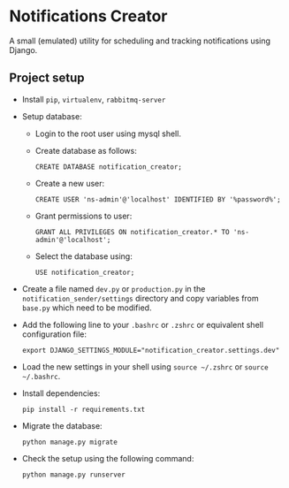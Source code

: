 Notifications Creator
====================

A small (emulated) utility for scheduling and tracking notifications using Django.

Project setup
-------------

- Install `pip`, `virtualenv`, `rabbitmq-server`

- Setup database:

    - Login to the root user using mysql shell.
    - Create database as follows:

        `CREATE DATABASE notification_creator;`

    - Create a new user:

        `CREATE USER 'ns-admin'@'localhost' IDENTIFIED BY '%password%';`

    - Grant permissions to user:

        `GRANT ALL PRIVILEGES ON notification_creator.* TO 'ns-admin'@'localhost';`

    - Select the database using:

        `USE notification_creator;`

- Create a file named `dev.py` or `production.py` in the `notification_sender/settings` directory and copy variables from `base.py` which need to be modified.

- Add the following line to your `.bashrc` or `.zshrc` or equivalent shell configuration file:

    `export DJANGO_SETTINGS_MODULE="notification_creator.settings.dev"`

- Load the new settings in your shell using `source ~/.zshrc` or `source ~/.bashrc`.

- Install dependencies:

    `pip install -r requirements.txt`

- Migrate the database:

    `python manage.py migrate`

- Check the setup using the following command:

    `python manage.py runserver`
